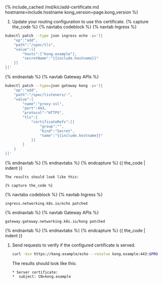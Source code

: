 
{% include_cached /md/kic/add-certificate.md hostname=include.hostname kong_version=page.kong_version %}

1. Update your routing configuration to use this certificate.
 {% capture the_code %}
{% navtabs codeblock %}
{% navtab Ingress %}
```bash
kubectl patch --type json ingress echo -p='[{
    "op":"add",
	"path":"/spec/tls",
	"value":[{
        "hosts":["kong.example"],
		"secretName":"{{include.hostname}}"
    }]
}]'
```
{% endnavtab %}
{% navtab Gateway APIs %}
```bash
kubectl patch --type=json gateway kong -p='[{
    "op":"add",
    "path":"/spec/listeners/-",
    "value":{
        "name":"proxy-ssl",
        "port":443,
        "protocol":"HTTPS",
        "tls":{
            "certificateRefs":[{
                "group":"",
                "kind":"Secret",
                "name":"{{include.hostname}}"
            }]
        }
    }
}]'

```
{% endnavtab %}
{% endnavtabs %}
{% endcapture %}
{{ the_code | indent }}

    The results should look like this:

    {% capture the_code %}
{% navtabs codeblock %}
{% navtab Ingress %}
```text
ingress.networking.k8s.io/echo patched
```
{% endnavtab %}
{% navtab Gateway APIs %}
```text
gateway.gateway.networking.k8s.io/kong patched
```
{% endnavtab %}
{% endnavtabs %}
{% endcapture %}
{{ the_code | indent }}

1. Send requests to verify if the configured certificate is served.

    ```bash
    curl -ksv https://kong.example/echo --resolve kong.example:443:$PROXY_IP 2>&1 | grep -A1 "certificate:"
    ```
    The results should look like this:
    ```text
    * Server certificate:
    *  subject: CN=kong.example
    ```
